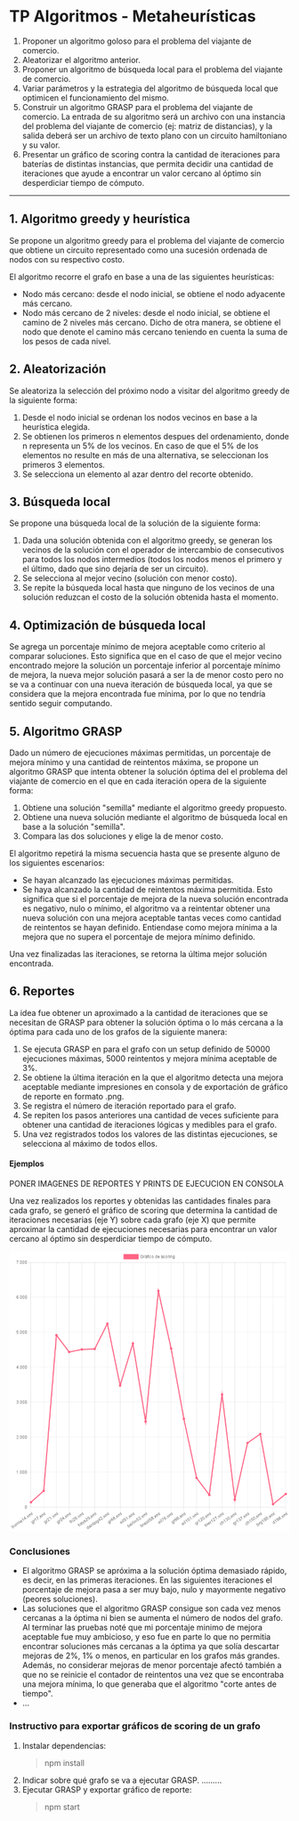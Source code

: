 # TP Algoritmos - Metaheurísticas

1. Proponer un algoritmo goloso para el problema del viajante de comercio.
2. Aleatorizar el algoritmo anterior.
3. Proponer un algoritmo de búsqueda local para el problema del viajante de comercio.
4. Variar parámetros y la estrategia del algoritmo de búsqueda local que optimicen el funcionamiento del mismo.
5. Construir un algoritmo GRASP para el problema del viajante de comercio. La entrada de su algoritmo será un
   archivo con una instancia del problema del viajante de comercio (ej: matriz de distancias), y la salida deberá ser
   un archivo de texto plano con un circuito hamiltoniano y su valor.
6. Presentar un gráfico de scoring contra la cantidad de iteraciones para baterías de distintas instancias, que permita
   decidir una cantidad de iteraciones que ayude a encontrar un valor cercano al óptimo sin desperdiciar tiempo de
   cómputo.

---

## 1. Algoritmo greedy y heurística
Se propone un algoritmo greedy para el problema del viajante de comercio que obtiene un circuito representado como una sucesión ordenada de nodos con su respectivo costo.

El algoritmo recorre el grafo en base a una de las siguientes heurísticas:

-  Nodo más cercano:
desde el nodo inicial, se obtiene el nodo adyacente más cercano.
- Nodo más cercano de 2 niveles:
desde el nodo inicial, se obtiene el camino de 2 niveles más cercano. Dicho de otra manera, se obtiene el nodo que denote el camino más cercano teniendo en cuenta la suma de los pesos de cada nivel.

## 2. Aleatorización

Se aleatoriza la selección del próximo nodo a visitar del algoritmo greedy de la siguiente forma:

1. Desde el nodo inicial se ordenan los nodos vecinos en base a la heurística elegida.
2. Se obtienen los primeros n elementos despues del ordenamiento, donde n representa un 5% de los vecinos. En caso de que el 5% de los elementos no resulte en más de una alternativa, se seleccionan los primeros 3 elementos.
3. Se selecciona un elemento al azar dentro del recorte obtenido.

## 3. Búsqueda local

Se propone una búsqueda local de la solución de la siguiente forma:
1. Dada una solución obtenida con el algoritmo greedy, se generan los vecinos de la solución con el operador de intercambio de consecutivos para todos los nodos intermedios (todos los nodos menos el primero y el último, dado que sino dejaría de ser un circuito).
2. Se selecciona al mejor vecino (solución con menor costo).
3. Se repite la búsqueda local hasta que ninguno de los vecinos de una solución reduzcan el costo de la solución obtenida hasta el momento.

## 4. Optimización de búsqueda local

Se agrega un porcentaje mínimo de mejora aceptable como criterio al comparar soluciones.
Esto significa que en el caso de que el mejor vecino encontrado mejore la solución un porcentaje inferior al porcentaje mínimo de mejora, la nueva mejor solución pasará a ser la de menor costo pero no se va a continuar con una nueva iteración de búsqueda local, ya que se considera que la mejora encontrada fue mínima, por lo que no tendría sentido seguir computando.

## 5. Algoritmo GRASP

Dado un número de ejecuciones máximas permitidas, un porcentaje de mejora mínimo y una cantidad de reintentos máxima, se propone un algoritmo GRASP que intenta obtener la solución óptima del el problema del viajante de comercio en el que en cada iteración opera de la siguiente forma:
1. Obtiene una solución "semilla" mediante el algoritmo greedy propuesto.
2. Obtiene una nueva solución mediante el algoritmo de búsqueda local en base a la solución "semilla".
3. Compara las dos soluciones y elige la de menor costo.

El algoritmo repetirá la misma secuencia hasta que se presente alguno de los siguientes escenarios:
- Se hayan alcanzado las ejecuciones máximas permitidas.
- Se haya alcanzado la cantidad de reintentos máxima permitida. Esto significa que si el porcentaje de mejora de la nueva solución encontrada es negativo, nulo o mínimo, el algoritmo va a reintentar obtener una nueva solución con una mejora aceptable tantas veces como cantidad de reintentos se hayan definido. Entiendase como mejora mínima a la mejora que no supera el porcentaje de mejora mínimo definido.

Una vez finalizadas las iteraciones, se retorna la última mejor solución encontrada.

## 6. Reportes

La idea fue obtener un aproximado a la cantidad de iteraciones que se necesitan de GRASP para obtener la solución óptima o lo más cercana a la óptima para cada uno de los grafos de la siguiente manera:

1. Se ejecuta GRASP en para el grafo con un setup definido de 50000 ejecuciones máximas, 5000 reintentos y mejora mínima aceptable de 3%.
2. Se obtiene la última iteración en la que el algoritmo detecta una mejora aceptable mediante impresiones en consola y de exportación de gráfico de reporte en formato .png.
3. Se registra el número de iteración reportado para el grafo.
4. Se repiten los pasos anteriores una cantidad de veces suficiente para obtener una cantidad de iteraciones lógicas y medibles para el grafo.
5. Una vez registrados todos los valores de las distintas ejecuciones, se selecciona al máximo de todos ellos.

#### Ejemplos

PONER IMAGENES DE REPORTES Y PRINTS DE EJECUCION EN CONSOLA

Una vez realizados los reportes y obtenidas las cantidades finales para cada grafo, se generó el gráfico de scoring que determina la cantidad de iteraciones necesarias (eje Y) sobre cada grafo (eje X) que permite aproximar la cantidad de ejecuciones necesarias para encontrar un valor cercano al óptimo sin desperdiciar tiempo de cómputo.

![Gráfico de scoring](/src/graficos/scoring.png)

### Conclusiones

- El algoritmo GRASP se apróxima a la solución óptima demasiado rápido, es decir, en las primeras iteraciones. En las siguientes iteraciones el porcentaje de mejora pasa a ser muy bajo, nulo y mayormente negativo (peores soluciones).
- Las soluciones que el algoritmo GRASP consigue son cada vez menos cercanas a la óptima ni bien se aumenta el número de nodos del grafo.
Al terminar las pruebas noté que mi porcentaje minimo de mejora aceptable fue muy ambicioso, y eso fue en parte lo que no permitia encontrar soluciones más cercanas a la óptima ya que solía descartar mejoras de 2%, 1% o menos, en particular en los grafos más grandes.
Además, no considerar mejoras de menor porcentaje afectó también a que no se reinicie el contador de reintentos una vez que se encontraba una mejora mínima, lo que generaba que el algoritmo "corte antes de tiempo".
- ... 

### Instructivo para exportar gráficos de scoring de un grafo

1. Instalar dependencias:
   >npm install
2. Indicar sobre qué grafo se va a ejecutar GRASP.
   .........
3. Ejecutar GRASP y exportar gráfico de reporte:
   >npm start